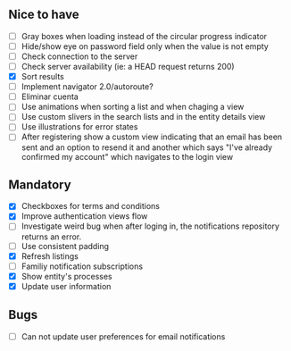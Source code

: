 ## Nice to have

 - [ ] Gray boxes when loading instead of the circular progress indicator
 - [ ] Hide/show eye on password field only when the value is not empty
 - [ ] Check connection to the server
 - [ ] Check server availability (ie: a HEAD request returns 200)
 - [X] Sort results
 - [ ] Implement navigator 2.0/autoroute?
 - [ ] Eliminar cuenta
 - [ ] Use animations when sorting a list and when chaging a view
 - [ ] Use custom slivers in the search lists and in the entity details view
 - [ ] Use illustrations for error states
 - [ ] After registering show a custom view indicating that an email has been sent and an option to
 resend it and another which says "I've already confirmed my account" which navigates to the login view

## Mandatory

 - [X] Checkboxes for terms and conditions
 - [X] Improve authentication views flow
 - [ ] Investigate weird bug when after loging in, the notifications repository
 returns an error.
 - [ ] Use consistent padding
 - [X] Refresh listings
 - [ ] Familiy notification subscriptions
 - [X] Show entity's processes
 - [X] Update user information

## Bugs

 - [ ] Can not update user preferences for email notifications